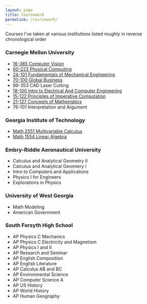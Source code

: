 ```yaml
---
layout: page
title: Coursework
permalink: /coursework/
---
```

Courses I've taken at various institutions listed roughly in reverse chronological order
### Carnegie Mellon University
 - [16-385 Computer Vision](http://16385.courses.cs.cmu.edu/fall2020/courseinfo)
 - [60-223 Physical Computing](https://courses.ideate.cmu.edu/60-223)
 - [24-101 Fundamentals of Mechanical Engineering](https://www.meche.engineering.cmu.edu/education/courses/24-101.html)
 - [70-100 Global Business](http://coursecatalog.web.cmu.edu/schools-colleges/tepper/undergraduatebusinessadministrationprogram/#coursestextcontainer)
 - 99-353 CAD Laser Cutting
 - [18-100 Intro to Electrical And Computer Engineering](https://courses.ece.cmu.edu/18100)
 - [15-122 Principles of Imperative Computation](https://http://www.cs.cmu.edu/~15122/)
 - [21-127 Concepts of Mathematics](http://coursecatalog.web.cmu.edu/schools-colleges/melloncollegeofscience/departmentofmathematicalsciences/#coursestextcontainer)
 - 76-101 Interpretation and Argument

### Georgia Institute of Technology
 - [Math 2551 Multivariable Calculus](https://math.gatech.edu/courses/math/2551)
 - [Math 1554 Linear Algebra](https://math.gatech.edu/courses/math/1554)

### Embry-Riddle Aeronautical University
 - Calculus and Analytical Geometry II
 - Calculus and Analytical Geomtery I
 - Intro to Computers and Applications
 - Physics I for Engineers
 - Explorations in Physics

### University of West Georgia
 - Math Modeling
 - American Government

### South Forsyth High School
 - AP Physics C Mechanics
 - AP Physics C Electricity and Magnetism
 - AP Physics I and II
 - AP Research and Seminar
 - AP English Composition
 - AP English Literature
 - AP Calculus AB and BC
 - AP Environmental Science
 - AP Computer Science A
 - AP US History
 - AP World History
 - AP Human Geography